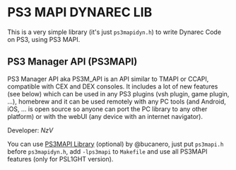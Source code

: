 # PS3 MAPI DYNAREC LIB
This is a very simple library (it's just `ps3mapidyn.h`) to write Dynarec Code on PS3, using PS3 MAPI.

## PS3 Manager API (PS3MAPI)

PS3 Manager API aka PS3M_API is an API similar to TMAPI or CCAPI, compatible with CEX and DEX consoles. It includes a lot of new features (see below) which can be used in any PS3 plugins (vsh plugin, game plugin, ...), homebrew and it can be used remotely with any PC tools (and Android, iOS, ... is open source so anyone can port the PC library to any other platform) or with the webUI (any device with an internet navigator).

Developer: _NzV_

You can use [PS3MAPI Library](https://github.com/bucanero/ps3mapi-lib) (optional) by @bucanero, just put `ps3mapi.h` before `ps3mapidyn.h`, add  `-lps3mapi` to `Makefile` and use all PS3MAPI features (only for PSL1GHT version).

